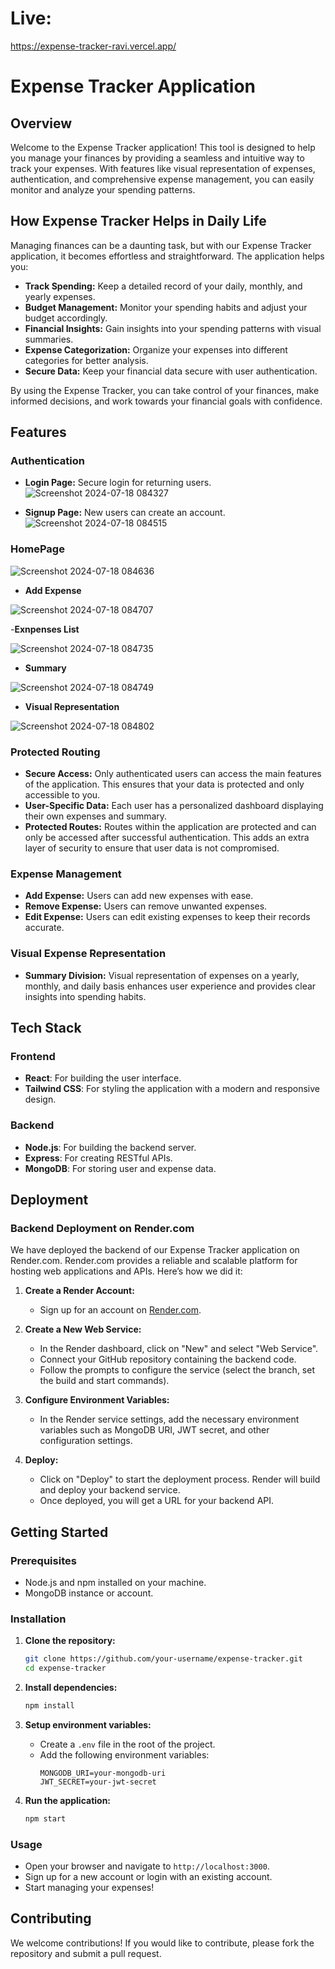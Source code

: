 
# Live: 
  https://expense-tracker-ravi.vercel.app/

# Expense Tracker Application

## Overview

Welcome to the Expense Tracker application! This tool is designed to help you manage your finances by providing a seamless and intuitive way to track your expenses. With features like visual representation of expenses, authentication, and comprehensive expense management, you can easily monitor and analyze your spending patterns.

## How Expense Tracker Helps in Daily Life

Managing finances can be a daunting task, but with our Expense Tracker application, it becomes effortless and straightforward. The application helps you:

- **Track Spending:** Keep a detailed record of your daily, monthly, and yearly expenses.
- **Budget Management:** Monitor your spending habits and adjust your budget accordingly.
- **Financial Insights:** Gain insights into your spending patterns with visual summaries.
- **Expense Categorization:** Organize your expenses into different categories for better analysis.
- **Secure Data:** Keep your financial data secure with user authentication.

By using the Expense Tracker, you can take control of your finances, make informed decisions, and work towards your financial goals with confidence.

## Features

### Authentication
- **Login Page:** Secure login for returning users.
  ![Screenshot 2024-07-18 084327](https://github.com/user-attachments/assets/cef0fec3-792f-40ec-b6c7-1db439c52bd3)

- **Signup Page:** New users can create an account.
  ![Screenshot 2024-07-18 084515](https://github.com/user-attachments/assets/6d43c58e-e74e-4c7c-b9de-01f44c104c4e)

### HomePage

![Screenshot 2024-07-18 084636](https://github.com/user-attachments/assets/7fe37d13-cef9-4997-b8b2-c47f09454feb)

- **Add Expense**
  
![Screenshot 2024-07-18 084707](https://github.com/user-attachments/assets/9ca805ae-e5f3-4765-bf09-2ac8d66acfb6)

-**Exnpenses List**

![Screenshot 2024-07-18 084735](https://github.com/user-attachments/assets/a05f2c64-bf32-4475-9593-6f53ac144826)

- **Summary**

![Screenshot 2024-07-18 084749](https://github.com/user-attachments/assets/2e4e3081-a115-4e81-9010-2efbde8210dc)


- **Visual Representation**

![Screenshot 2024-07-18 084802](https://github.com/user-attachments/assets/6cde4138-bf58-4054-badf-f02c173a2d67)




    


### Protected Routing
- **Secure Access:** Only authenticated users can access the main features of the application. This ensures that your data is protected and only accessible to you.
- **User-Specific Data:** Each user has a personalized dashboard displaying their own expenses and summary.
- **Protected Routes:** Routes within the application are protected and can only be accessed after successful authentication. This adds an extra layer of security to ensure that user data is not compromised.

### Expense Management
- **Add Expense:** Users can add new expenses with ease.
- **Remove Expense:** Users can remove unwanted expenses.
- **Edit Expense:** Users can edit existing expenses to keep their records accurate.

### Visual Expense Representation
- **Summary Division:** Visual representation of expenses on a yearly, monthly, and daily basis enhances user experience and provides clear insights into spending habits.

## Tech Stack

### Frontend
- **React**: For building the user interface.
- **Tailwind CSS**: For styling the application with a modern and responsive design.

### Backend
- **Node.js**: For building the backend server.
- **Express**: For creating RESTful APIs.
- **MongoDB**: For storing user and expense data.

## Deployment

### Backend Deployment on Render.com

We have deployed the backend of our Expense Tracker application on Render.com. Render.com provides a reliable and scalable platform for hosting web applications and APIs. Here’s how we did it:

1. **Create a Render Account:**
   - Sign up for an account on [Render.com](https://render.com/).

2. **Create a New Web Service:**
   - In the Render dashboard, click on "New" and select "Web Service".
   - Connect your GitHub repository containing the backend code.
   - Follow the prompts to configure the service (select the branch, set the build and start commands).

3. **Configure Environment Variables:**
   - In the Render service settings, add the necessary environment variables such as MongoDB URI, JWT secret, and other configuration settings.

4. **Deploy:**
   - Click on "Deploy" to start the deployment process. Render will build and deploy your backend service.
   - Once deployed, you will get a URL for your backend API.

## Getting Started

### Prerequisites
- Node.js and npm installed on your machine.
- MongoDB instance or account.

### Installation

1. **Clone the repository:**
   ```bash
   git clone https://github.com/your-username/expense-tracker.git
   cd expense-tracker
   ```

2. **Install dependencies:**
   ```bash
   npm install
   ```

3. **Setup environment variables:**
   - Create a `.env` file in the root of the project.
   - Add the following environment variables:
     ```
     MONGODB_URI=your-mongodb-uri
     JWT_SECRET=your-jwt-secret
     ```

4. **Run the application:**
   ```bash
   npm start
   ```

### Usage
- Open your browser and navigate to `http://localhost:3000`.
- Sign up for a new account or login with an existing account.
- Start managing your expenses!

## Contributing

We welcome contributions! If you would like to contribute, please fork the repository and submit a pull request.


```

